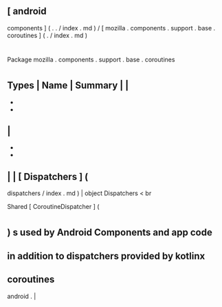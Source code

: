 [
android
-
components
]
(
.
.
/
index
.
md
)
/
[
mozilla
.
components
.
support
.
base
.
coroutines
]
(
.
/
index
.
md
)
#
#
Package
mozilla
.
components
.
support
.
base
.
coroutines
#
#
#
Types
|
Name
|
Summary
|
|
-
-
-
|
-
-
-
|
|
[
Dispatchers
]
(
-
dispatchers
/
index
.
md
)
|
object
Dispatchers
<
br
>
Shared
[
CoroutineDispatcher
]
(
#
)
s
used
by
Android
Components
and
app
code
-
in
addition
to
dispatchers
provided
by
kotlinx
-
coroutines
-
android
.
|
